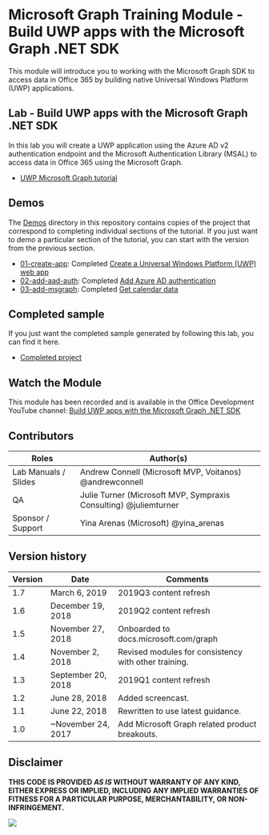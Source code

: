 # Microsoft Graph Training Module - Build UWP apps with the Microsoft Graph .NET SDK

This module will introduce you to working with the Microsoft Graph SDK to access data in Office 365 by building native Universal Windows Platform (UWP) applications.

## Lab - Build UWP apps with the Microsoft Graph .NET SDK

In this lab you will create a UWP application using the Azure AD v2 authentication endpoint and the Microsoft Authentication Library (MSAL) to access data in Office 365 using the Microsoft Graph.

- [UWP Microsoft Graph tutorial](https://docs.microsoft.com/graph/training/uwp-tutorial)

## Demos

The [Demos](./Demos) directory in this repository contains copies of the project that correspond to completing individual sections of the tutorial. If you just want to demo a particular section of the tutorial, you can start with the version from the previous section.

- [01-create-app](Demos/01-create-app): Completed [Create a Universal Windows Platform (UWP) web app](https://docs.microsoft.com/graph/training/uwp-tutorial?tutorial-step=1)
- [02-add-aad-auth](Demos/02-add-aad-auth): Completed [Add Azure AD authentication](https://docs.microsoft.com/graph/training/uwp-tutorial?tutorial-step=3)
- [03-add-msgraph](Demos/03-add-msgraph): Completed [Get calendar data](https://docs.microsoft.com/graph/training/uwp-tutorial?tutorial-step=4)

## Completed sample

If you just want the completed sample generated by following this lab, you can find it here.

- [Completed project](Demos/03-add-msgraph)

## Watch the Module

This module has been recorded and is available in the Office Development YouTube channel: [Build UWP apps with the Microsoft Graph .NET SDK](https://youtu.be/XNxBUmqcf6c)

## Contributors

| Roles                | Author(s)                                                        |
| -------------------- | ---------------------------------------------------------------- |
| Lab Manuals / Slides | Andrew Connell (Microsoft MVP, Voitanos) @andrewconnell          |
| QA                   | Julie Turner (Microsoft MVP, Sympraxis Consulting) @juliemturner |
| Sponsor / Support    | Yina Arenas (Microsoft) @yina_arenas                             |

## Version history

| Version | Date               | Comments                                             |
| ------- | ------------------ | ---------------------------------------------------- |
| 1.7     | March 6, 2019      | 2019Q3 content refresh                               |
| 1.6     | December 19, 2018  | 2019Q2 content refresh                               |
| 1.5     | November 27, 2018  | Onboarded to docs.microsoft.com/graph                |
| 1.4     | November 2, 2018   | Revised modules for consistency with other training. |
| 1.3     | September 20, 2018 | 2019Q1 content refresh                               |
| 1.2     | June 28, 2018      | Added screencast.                                    |
| 1.1     | June 22, 2018      | Rewritten to use latest guidance.                    |
| 1.0     | ~November 24, 2017 | Add Microsoft Graph related product breakouts.       |

## Disclaimer

**THIS CODE IS PROVIDED _AS IS_ WITHOUT WARRANTY OF ANY KIND, EITHER EXPRESS OR IMPLIED, INCLUDING ANY IMPLIED WARRANTIES OF FITNESS FOR A PARTICULAR PURPOSE, MERCHANTABILITY, OR NON-INFRINGEMENT.**

<!-- markdownlint-disable MD033 -->
<img src="https://telemetry.sharepointpnp.com/msgraph-training-uwp" />
